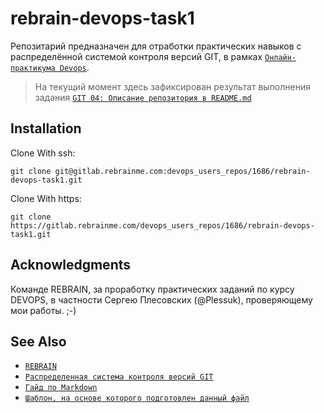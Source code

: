 # rebrain-devops-task1

Репозитарий предназначен для отработки практических навыков с распределённой системой контроля версий GIT, в рамках [`Онлайн-практикума Devops`](https://lk.rebrainme.com/devops?page=tasks&module_id=7).

> На текущий момент здесь зафиксирован результат выполнения задания [`GIT 04: Описание репозитория в README.md`](https://lk.rebrainme.com/devops/task/114)

## Installation

Clone With ssh:

```shell
git clone git@gitlab.rebrainme.com:devops_users_repos/1686/rebrain-devops-task1.git
```

Clone With https:

```shell
git clone https://gitlab.rebrainme.com/devops_users_repos/1686/rebrain-devops-task1.git
```

## Acknowledgments

Команде REBRAIN, за проработку практических заданий по курсу DEVOPS,
в частности Сергею Плесовских (@Plessuk), проверяющему мои работы.
;-)

## See Also

- [`REBRAIN`](https://rebrainme.com/)
- [`Распределенная система контроля версий GIT`](https://git-scm.com/)
- [`Гайд по Markdown`](https://guides.github.com/features/mastering-markdown/)
- [`Шаблон, на основе которого подготовлен данный файл`](https://github.com/noffle/common-readme/blob/master/template.md)

